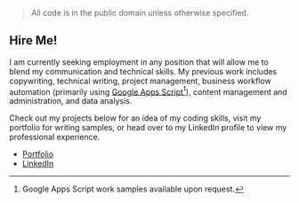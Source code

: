 > All code is in the public domain unless otherwise specified.

## Hire Me!

I am currently seeking employment in any position that will allow me to blend my communication and technical skills. My previous work includes copywriting, technical writing, project management, business workflow automation (primarily using [Google Apps Script](https://github.com/unforswearing?tab=repositories&q=gas)[^*]), content management and administration, and data analysis. 

Check out my projects below for an idea of my coding skills, visit my portfolio for writing samples, or head over to my LinkedIn profile to view my professional experience.

- [Portfolio](https://unforswearing.com/portfolio.html)
- [LinkedIn](https://linkedin.com/in/alvin-charity)

[^*]: Google Apps Script work samples available upon request.
